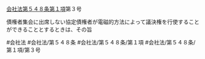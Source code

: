 [会社法第５４８条第１項](会社法＿＿＿＿第５４８条第１項)第３号

債権者集会に出席しない協定債権者が電磁的方法によって議決権を行使することができることとするときは、その旨


#会社法
#会社法/第５４８条
#会社法/第５４８条/第１項
#会社法/第５４８条/第１項/第３号
